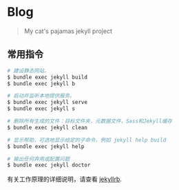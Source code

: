 # Blog

> My cat&#39;s pajamas jekyll project

## 常用指令

```bash
# 建设静态网站。
$ bundle exec jekyll build
$ bundle exec jekyll b

# 启动并监听本地提供服务。
$ bundle exec jekyll serve
$ bundle exec jekyll s

# 删除所有生成的文件：目标文件夹，元数据文件，Sass和Jekyll缓存
$ bundle exec jekyll clean

# 显示帮助，可选地显示给定的子命令，例如 jekyll help build
$ bundle exec jekyll help

# 输出任何弃用或配置问题
$ bundle exec jekyll doctor

```

有关工作原理的详细说明，请查看 [jekyllrb](https://jekyllrb.com/docs/ruby-101/).

